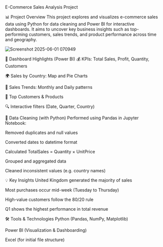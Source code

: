  E-Commerce Sales Analysis Project

📊 Project Overview
This project explores and visualizes e-commerce sales data using Python for data cleaning and Power BI for interactive dashboards.
It aims to uncover key business insights such as top-performing customers, sales trends, and product performance across time and geography.

![Screenshot 2025-06-01 070949](https://github.com/user-attachments/assets/c6ba93bd-88cb-4b9b-ad40-6ec340740db6)


📌 Dashboard Highlights (Power BI)
💰 KPIs: Total Sales, Profit, Quantity, Customers

🌍 Sales by Country: Map and Pie Charts

📅 Sales Trends: Monthly and Daily patterns

👥 Top Customers & Products

🔍 Interactive filters (Date, Quarter, Country)

🧹 Data Cleaning (with Python)
Performed using Pandas in Jupyter Notebook:

Removed duplicates and null values

Converted dates to datetime format

Calculated TotalSales = Quantity × UnitPrice

Grouped and aggregated data

Cleaned inconsistent values (e.g. country names)

💡 Key Insights
United Kingdom generated the majority of sales

Most purchases occur mid-week (Tuesday to Thursday)

High-value customers follow the 80/20 rule

Q1 shows the highest performance in total revenue

🛠 Tools & Technologies
Python (Pandas, NumPy, Matplotlib)

Power BI (Visualization & Dashboarding)

Excel (for initial file structure)
